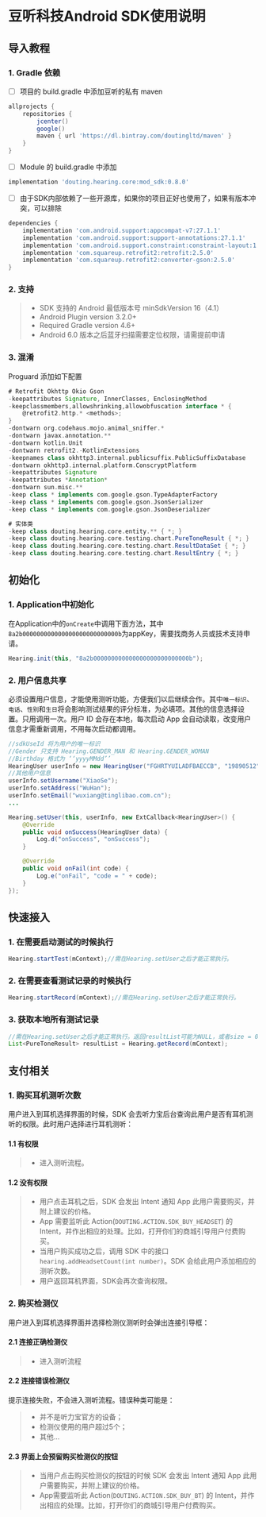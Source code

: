 # 豆听科技Android SDK使用说明

## **导入教程**

###  1. Gradle 依赖
- [ ] 项目的 build.gradle 中添加豆听的私有 maven
```gradle
allprojects {
    repositories {
        jcenter()
        google()
        maven { url 'https://dl.bintray.com/doutingltd/maven' }
    }
}
```
- [ ] Module 的 build.gradle 中添加
```gradle
implementation 'douting.hearing.core:mod_sdk:0.8.0'
```
- [ ] 由于SDK内部依赖了一些开源库，如果你的项目正好也使用了，如果有版本冲突，可以排除
```gradle
dependencies {
    implementation 'com.android.support:appcompat-v7:27.1.1'
    implementation 'com.android.support:support-annotations:27.1.1'
    implementation 'com.android.support.constraint:constraint-layout:1.1.2'
    implementation 'com.squareup.retrofit2:retrofit:2.5.0'
    implementation 'com.squareup.retrofit2:converter-gson:2.5.0'
}
```

###  2. 支持
> * SDK 支持的 Android 最低版本号 minSdkVersion 16（4.1）
> * Android Plugin version 3.2.0+
> * Required Gradle version 4.6+
> * Android 6.0 版本之后蓝牙扫描需要定位权限，请需提前申请

###  3. 混淆
Proguard 添加如下配置
```gradle
# Retrofit Okhttp Okio Gson
-keepattributes Signature, InnerClasses, EnclosingMethod
-keepclassmembers,allowshrinking,allowobfuscation interface * {
    @retrofit2.http.* <methods>;
}
-dontwarn org.codehaus.mojo.animal_sniffer.*
-dontwarn javax.annotation.**
-dontwarn kotlin.Unit
-dontwarn retrofit2.-KotlinExtensions
-keepnames class okhttp3.internal.publicsuffix.PublicSuffixDatabase
-dontwarn okhttp3.internal.platform.ConscryptPlatform
-keepattributes Signature
-keepattributes *Annotation*
-dontwarn sun.misc.**
-keep class * implements com.google.gson.TypeAdapterFactory
-keep class * implements com.google.gson.JsonSerializer
-keep class * implements com.google.gson.JsonDeserializer

# 实体类
-keep class douting.hearing.core.entity.** { *; }
-keep class douting.hearing.core.testing.chart.PureToneResult { *; }
-keep class douting.hearing.core.testing.chart.ResultDataSet { *; }
-keep class douting.hearing.core.testing.chart.ResultEntry { *; }
```

## **初始化**

###  1. Application中初始化
在Application中的```onCreate```中调用下面方法，其中```8a2b000000000000000000000000000b```为appKey，需要找商务人员或技术支持申请。
```java
Hearing.init(this, "8a2b000000000000000000000000000b");
```

###  2. 用户信息共享
必须设置用户信息，才能使用测听功能，方便我们以后继续合作。其中```唯一标识```、```电话```、```性别```和```生日```将会影响测试结果的评分标准，为必填项。其他的信息选择设置。只用调用一次。用户 ID 会存在本地，每次启动 App 会自动读取，改变用户信息才需重新调用，不用每次启动都调用。
```java
//sdkUseId 将为用户的唯一标识
//Gender 只支持 Hearing.GENDER_MAN 和 Hearing.GENDER_WOMAN
//Birthday 格式为 ‘‘yyyyMMdd’’
HearingUser userInfo = new HearingUser("FGHRTYUILADFBAECCB", "19890512", "13026100216", Hearing.GENDER_MAN);
//其他用户信息
userInfo.setUsername("XiaoSe");
userInfo.setAddress("WuHan");
userInfo.setEmail("wuxiang@tinglibao.com.cn");
...
```

```java
Hearing.setUser(this, userInfo, new ExtCallback<HearingUser>() {
    @Override
    public void onSuccess(HearingUser data) {
        Log.d("onSuccess", "onSuccess");
    }

    @Override
    public void onFail(int code) {
        Log.e("onFail", "code = " + code);
    }
});
```
## **快速接入**

###  1. 在需要启动测试的时候执行
```java
Hearing.startTest(mContext);//需在Hearing.setUser之后才能正常执行。
```

###  2. 在需要查看测试记录的时候执行
```java
Hearing.startRecord(mContext);//需在Hearing.setUser之后才能正常执行。
```

###  3. 获取本地所有测试记录
```java
//需在Hearing.setUser之后才能正常执行。返回resultList可能为NULL，或者size = 0。
List<PureToneResult> resultList = Hearing.getRecord(mContext);
```

## **支付相关**

###  1. 购买耳机测听次数
用户进入到耳机选择界面的时候，SDK 会去听力宝后台查询此用户是否有耳机测听的权限。此时用户选择进行耳机测听：

#### 1.1 有权限
> * 进入测听流程。

#### 1.2 没有权限
> * 用户点击耳机之后，SDK 会发出 Intent 通知 App 此用户需要购买，并附上建议的价格。
> * App 需要监听此 Action(```DOUTING.ACTION.SDK_BUY_HEADSET```) 的 Intent，并作出相应的处理。比如，打开你们的商城引导用户付费购买。
> * 当用户购买成功之后，调用 SDK 中的接口```hearing.addHeadsetCount(int number)```。SDK 会给此用户添加相应的测听次数。
> * 用户返回耳机界面，SDK会再次查询权限。

### 2. 购买检测仪
用户进入到耳机选择界面并选择检测仪测听时会弹出连接引导框：

#### 2.1 连接正确检测仪
> * 进入测听流程

#### 2.2 连接错误检测仪
提示连接失败，不会进入测听流程。错误种类可能是：
> * 并不是听力宝官方的设备；
> * 检测仪使用的用户超过5个；
> * 其他…

#### 2.3 界面上会预留购买检测仪的按钮
> * 当用户点击购买检测仪的按钮的时候 SDK 会发出 Intent 通知 App 此用户需要购买，并附上建议的价格。
> * App需要监听此 Action(```DOUTING.ACTION.SDK_BUY_BT```) 的 Intent，并作出相应的处理。比如，打开你们的商城引导用户付费购买。